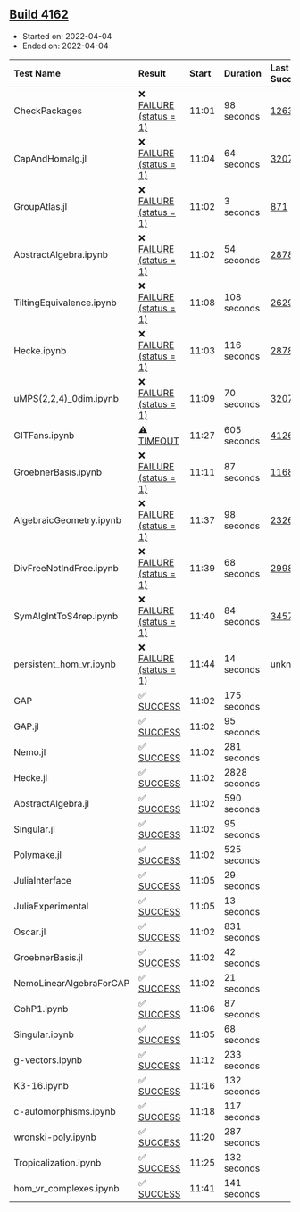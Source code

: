 ## [Build 4162](https://oscarci.mathematik.uni-kl.de/job/oscar-stable/4162/)

* Started on: 2022-04-04
* Ended on: 2022-04-04

| Test Name    | Result | Start | Duration | Last Success | First Failure |
|:-------------|:-------|:------|:---------|:-------------|:--------------|
| CheckPackages | ❌ [FAILURE (status = 1)](https://oscarci.mathematik.uni-kl.de/job/oscar-stable/4162/artifact/logs/build-4162/CheckPackages.log) | 11:01 | 98 seconds | [1263](https://oscarci.mathematik.uni-kl.de/job/oscar-stable/1263/) | [1264](https://oscarci.mathematik.uni-kl.de/job/oscar-stable/1264/) |
| CapAndHomalg.jl | ❌ [FAILURE (status = 1)](https://oscarci.mathematik.uni-kl.de/job/oscar-stable/4162/artifact/logs/build-4162/CapAndHomalg.jl.log) | 11:04 | 64 seconds | [3207](https://oscarci.mathematik.uni-kl.de/job/oscar-stable/3207/) | [3208](https://oscarci.mathematik.uni-kl.de/job/oscar-stable/3208/) |
| GroupAtlas.jl | ❌ [FAILURE (status = 1)](https://oscarci.mathematik.uni-kl.de/job/oscar-stable/4162/artifact/logs/build-4162/GroupAtlas.jl.log) | 11:02 | 3 seconds | [871](https://oscarci.mathematik.uni-kl.de/job/oscar-stable/871/) | [872](https://oscarci.mathematik.uni-kl.de/job/oscar-stable/872/) |
| AbstractAlgebra.ipynb | ❌ [FAILURE (status = 1)](https://oscarci.mathematik.uni-kl.de/job/oscar-stable/4162/artifact/logs/build-4162/AbstractAlgebra.ipynb.log) | 11:02 | 54 seconds | [2878](https://oscarci.mathematik.uni-kl.de/job/oscar-stable/2878/) | [2879](https://oscarci.mathematik.uni-kl.de/job/oscar-stable/2879/) |
| TiltingEquivalence.ipynb | ❌ [FAILURE (status = 1)](https://oscarci.mathematik.uni-kl.de/job/oscar-stable/4162/artifact/logs/build-4162/TiltingEquivalence.ipynb.log) | 11:08 | 108 seconds | [2629](https://oscarci.mathematik.uni-kl.de/job/oscar-stable/2629/) | [2630](https://oscarci.mathematik.uni-kl.de/job/oscar-stable/2630/) |
| Hecke.ipynb | ❌ [FAILURE (status = 1)](https://oscarci.mathematik.uni-kl.de/job/oscar-stable/4162/artifact/logs/build-4162/Hecke.ipynb.log) | 11:03 | 116 seconds | [2878](https://oscarci.mathematik.uni-kl.de/job/oscar-stable/2878/) | [2879](https://oscarci.mathematik.uni-kl.de/job/oscar-stable/2879/) |
| uMPS(2,2,4)_0dim.ipynb | ❌ [FAILURE (status = 1)](https://oscarci.mathematik.uni-kl.de/job/oscar-stable/4162/artifact/logs/build-4162/uMPS-2-2-4-_0dim.ipynb.log) | 11:09 | 70 seconds | [3207](https://oscarci.mathematik.uni-kl.de/job/oscar-stable/3207/) | [3208](https://oscarci.mathematik.uni-kl.de/job/oscar-stable/3208/) |
| GITFans.ipynb | ⚠ [TIMEOUT](https://oscarci.mathematik.uni-kl.de/job/oscar-stable/4162/artifact/logs/build-4162/GITFans.ipynb.log) | 11:27 | 605 seconds | [4126](https://oscarci.mathematik.uni-kl.de/job/oscar-stable/4126/) | [4127](https://oscarci.mathematik.uni-kl.de/job/oscar-stable/4127/) |
| GroebnerBasis.ipynb | ❌ [FAILURE (status = 1)](https://oscarci.mathematik.uni-kl.de/job/oscar-stable/4162/artifact/logs/build-4162/GroebnerBasis.ipynb.log) | 11:11 | 87 seconds | [1168](https://oscarci.mathematik.uni-kl.de/job/oscar-stable/1168/) | [1169](https://oscarci.mathematik.uni-kl.de/job/oscar-stable/1169/) |
| AlgebraicGeometry.ipynb | ❌ [FAILURE (status = 1)](https://oscarci.mathematik.uni-kl.de/job/oscar-stable/4162/artifact/logs/build-4162/AlgebraicGeometry.ipynb.log) | 11:37 | 98 seconds | [2326](https://oscarci.mathematik.uni-kl.de/job/oscar-stable/2326/) | [2327](https://oscarci.mathematik.uni-kl.de/job/oscar-stable/2327/) |
| DivFreeNotIndFree.ipynb | ❌ [FAILURE (status = 1)](https://oscarci.mathematik.uni-kl.de/job/oscar-stable/4162/artifact/logs/build-4162/DivFreeNotIndFree.ipynb.log) | 11:39 | 68 seconds | [2998](https://oscarci.mathematik.uni-kl.de/job/oscar-stable/2998/) | [2999](https://oscarci.mathematik.uni-kl.de/job/oscar-stable/2999/) |
| SymAlgIntToS4rep.ipynb | ❌ [FAILURE (status = 1)](https://oscarci.mathematik.uni-kl.de/job/oscar-stable/4162/artifact/logs/build-4162/SymAlgIntToS4rep.ipynb.log) | 11:40 | 84 seconds | [3457](https://oscarci.mathematik.uni-kl.de/job/oscar-stable/3457/) | [3458](https://oscarci.mathematik.uni-kl.de/job/oscar-stable/3458/) |
| persistent_hom_vr.ipynb | ❌ [FAILURE (status = 1)](https://oscarci.mathematik.uni-kl.de/job/oscar-stable/4162/artifact/logs/build-4162/persistent_hom_vr.ipynb.log) | 11:44 | 14 seconds | unknown | unknown |
| GAP | ✅ [SUCCESS](https://oscarci.mathematik.uni-kl.de/job/oscar-stable/4162/artifact/logs/build-4162/GAP.log) | 11:02 | 175 seconds |  |  |
| GAP.jl | ✅ [SUCCESS](https://oscarci.mathematik.uni-kl.de/job/oscar-stable/4162/artifact/logs/build-4162/GAP.jl.log) | 11:02 | 95 seconds |  |  |
| Nemo.jl | ✅ [SUCCESS](https://oscarci.mathematik.uni-kl.de/job/oscar-stable/4162/artifact/logs/build-4162/Nemo.jl.log) | 11:02 | 281 seconds |  |  |
| Hecke.jl | ✅ [SUCCESS](https://oscarci.mathematik.uni-kl.de/job/oscar-stable/4162/artifact/logs/build-4162/Hecke.jl.log) | 11:02 | 2828 seconds |  |  |
| AbstractAlgebra.jl | ✅ [SUCCESS](https://oscarci.mathematik.uni-kl.de/job/oscar-stable/4162/artifact/logs/build-4162/AbstractAlgebra.jl.log) | 11:02 | 590 seconds |  |  |
| Singular.jl | ✅ [SUCCESS](https://oscarci.mathematik.uni-kl.de/job/oscar-stable/4162/artifact/logs/build-4162/Singular.jl.log) | 11:02 | 95 seconds |  |  |
| Polymake.jl | ✅ [SUCCESS](https://oscarci.mathematik.uni-kl.de/job/oscar-stable/4162/artifact/logs/build-4162/Polymake.jl.log) | 11:02 | 525 seconds |  |  |
| JuliaInterface | ✅ [SUCCESS](https://oscarci.mathematik.uni-kl.de/job/oscar-stable/4162/artifact/logs/build-4162/JuliaInterface.log) | 11:05 | 29 seconds |  |  |
| JuliaExperimental | ✅ [SUCCESS](https://oscarci.mathematik.uni-kl.de/job/oscar-stable/4162/artifact/logs/build-4162/JuliaExperimental.log) | 11:05 | 13 seconds |  |  |
| Oscar.jl | ✅ [SUCCESS](https://oscarci.mathematik.uni-kl.de/job/oscar-stable/4162/artifact/logs/build-4162/Oscar.jl.log) | 11:02 | 831 seconds |  |  |
| GroebnerBasis.jl | ✅ [SUCCESS](https://oscarci.mathematik.uni-kl.de/job/oscar-stable/4162/artifact/logs/build-4162/GroebnerBasis.jl.log) | 11:02 | 42 seconds |  |  |
| NemoLinearAlgebraForCAP | ✅ [SUCCESS](https://oscarci.mathematik.uni-kl.de/job/oscar-stable/4162/artifact/logs/build-4162/NemoLinearAlgebraForCAP.log) | 11:02 | 21 seconds |  |  |
| CohP1.ipynb | ✅ [SUCCESS](https://oscarci.mathematik.uni-kl.de/job/oscar-stable/4162/artifact/logs/build-4162/CohP1.ipynb.log) | 11:06 | 87 seconds |  |  |
| Singular.ipynb | ✅ [SUCCESS](https://oscarci.mathematik.uni-kl.de/job/oscar-stable/4162/artifact/logs/build-4162/Singular.ipynb.log) | 11:05 | 68 seconds |  |  |
| g-vectors.ipynb | ✅ [SUCCESS](https://oscarci.mathematik.uni-kl.de/job/oscar-stable/4162/artifact/logs/build-4162/g-vectors.ipynb.log) | 11:12 | 233 seconds |  |  |
| K3-16.ipynb | ✅ [SUCCESS](https://oscarci.mathematik.uni-kl.de/job/oscar-stable/4162/artifact/logs/build-4162/K3-16.ipynb.log) | 11:16 | 132 seconds |  |  |
| c-automorphisms.ipynb | ✅ [SUCCESS](https://oscarci.mathematik.uni-kl.de/job/oscar-stable/4162/artifact/logs/build-4162/c-automorphisms.ipynb.log) | 11:18 | 117 seconds |  |  |
| wronski-poly.ipynb | ✅ [SUCCESS](https://oscarci.mathematik.uni-kl.de/job/oscar-stable/4162/artifact/logs/build-4162/wronski-poly.ipynb.log) | 11:20 | 287 seconds |  |  |
| Tropicalization.ipynb | ✅ [SUCCESS](https://oscarci.mathematik.uni-kl.de/job/oscar-stable/4162/artifact/logs/build-4162/Tropicalization.ipynb.log) | 11:25 | 132 seconds |  |  |
| hom_vr_complexes.ipynb | ✅ [SUCCESS](https://oscarci.mathematik.uni-kl.de/job/oscar-stable/4162/artifact/logs/build-4162/hom_vr_complexes.ipynb.log) | 11:41 | 141 seconds |  |  |
